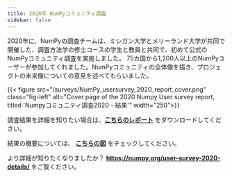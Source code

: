 ```yaml
---
title: 2020年 NumPyコミュニティ調査
sidebar: false
---
```


2020年に、NumPyの調査チームは、ミシガン大学とメリーランド大学が共同で開催した、調査方法学の修士コースの学生と教員と共同で、初めて公式のNumPyコミュニティ調査を実施しました。 75カ国から1,200人以上のNumPyユーザーが参加してくれました。NumPyコミュニティの全体像を描き、プロジェクトの未来像についての意見を述べてもらいました。

{{< figure src="/surveys/NumPy_usersurvey_2020_report_cover.png" class="fig-left" alt="Cover page of the 2020 Numpy User survey report, titled 'Numpyコミュニティ調査2020 - 結果'" width="250">}}

調査結果を詳細を知りたい場合は、**[こちらのレポート](/surveys/NumPy_usersurvey_2020_report.pdf)** をダウンロードしてください。


結果の概要については、 **[こちらの図](https://github.com/numpy/numpy-surveys/blob/master/images/2020NumPysurveyresults_community_infographic.pdf)** をチェックしてください。

より詳細が知りたくなりましたか？ **https://numpy.org/user-survey-2020-details/** をご覧ください。

